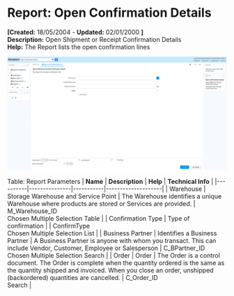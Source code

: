 # Report: Open Confirmation Details

**[Created:** 18/05/2004 - **Updated:** 02/01/2000 **]**  
**Description:** Open Shipment or Receipt Confirmation Details  
**Help:** The Report lists the open confirmation lines  

![](/img/docs/manual/OpenConfirmationDetails-Report_iDempiere_v12.0.0.png)

Table: Report Parameters
| **Name** | **Description** | **Help** | **Technical Info** |
|----------|---------------|-----------|--------------------|
| Warehouse | Storage Warehouse and Service Point | The Warehouse identifies a unique Warehouse where products are stored or Services are provided. | M_Warehouse_ID<br/>Chosen Multiple Selection Table | 
| Confirmation Type | Type of confirmation |  | ConfirmType<br/>Chosen Multiple Selection List | 
| Business Partner | Identifies a Business Partner | A Business Partner is anyone with whom you transact.  This can include Vendor, Customer, Employee or Salesperson | C_BPartner_ID<br/>Chosen Multiple Selection Search | 
| Order | Order | The Order is a control document.  The  Order is complete when the quantity ordered is the same as the quantity shipped and invoiced.  When you close an order, unshipped (backordered) quantities are cancelled. | C_Order_ID<br/>Search | 


